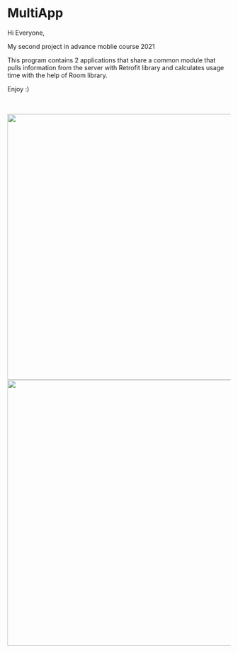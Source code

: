 # MultiApp

Hi Everyone,

My second project in advance moblie course 2021

This program contains 2 applications that share a common module that pulls information from the server with Retrofit 
library and calculates usage time with the help of Room library.

Enjoy :)


<br><br>
<img src = "https://github.com/Dtabaja/HW2_GarageClientRetrofit/blob/master/Screenshot_1613321828.png" height = 600>
<img src = "https://github.com/Dtabaja/HW2_GarageClientRetrofit/blob/master/Screenshot_1613321847.png" height = 600>
